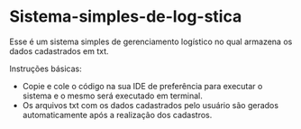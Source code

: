 # Sistema-simples-de-log-stica
Esse é um sistema simples de gerenciamento logístico no qual armazena os dados cadastrados em txt.

Instruções básicas:
 - Copie e cole o código na sua IDE de preferência para executar o sistema e o mesmo será executado em terminal.
 - Os arquivos txt com os dados cadastrados pelo usuário são gerados automaticamente após a realização dos cadastros.

